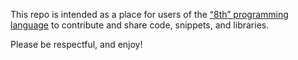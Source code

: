 This repo is intended as a place for users of the [“8th” programming
language](https://8th-dev.com) to contribute and share code, snippets, and libraries.

Please be respectful, and enjoy!
